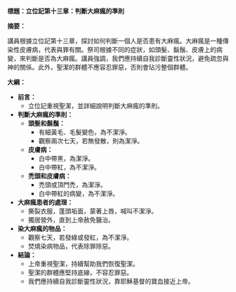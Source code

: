 **標題：立位記第十三章：判斷大麻瘋的準則**

**摘要：**

講員根據立位記第十三章，探討如何判斷一個人是否患有大麻瘋。大麻瘋是一種傳染性皮膚病，代表與罪有關。祭司根據不同的症狀，如頭髮、鬍鬚、皮膚上的病變，來判斷是否為大麻瘋。講員強調，我們應持續自我診斷靈性狀況，避免疏忽與神的關係。此外，聖潔的群體不應容忍罪惡，否則會玷污整個群體。

**大綱：**

* **前言：**
    * 立位記重視聖潔，並詳細說明判斷大麻瘋的準則。
* **判斷大麻瘋的準則：**
    * **頭髮和鬍鬚：**
        * 有細黃毛、毛髮變色，為不潔淨。
        * 觀察兩次七天，若無發散，則為潔淨。
    * **皮膚病：**
        * 白中帶黑，為潔淨。
        * 白中帶紅，為不潔淨。
    * **禿頭和皮膚病：**
        * 禿頭或頂門禿，為潔淨。
        * 白中帶紅的病變，為不潔淨。
* **大麻瘋患者的處理：**
    * 撕裂衣服，蓬頭垢面，蒙著上唇，喊叫不潔淨。
    * 獨居營外，直到上帝赦免醫治。
* **染大麻瘋的物品：**
    * 觀察七天，若發綠或發紅，為不潔淨。
    * 焚燒染病物品，代表除罪除惡。
* **結論：**
    * 上帝重視聖潔，持續幫助我們恢復聖潔。
    * 聖潔的群體應堅持底線，不容忍罪惡。
    * 我們應持續自我診斷靈性狀況，靠耶穌基督的寶血接近上帝。